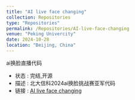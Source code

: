 ```yaml
---
title: "AI live face changing"
collection: Repositories
type: "Repositories"
permalink: /Repositories/AI-live-face-changing
venue: "Peking Univercity"
date: 2024-10-28
location: "Beijing, China"
---
```

ai换脸直播代码
- 状态 : 完结,开源
- 描述 : 北大信科2024ai换脸挑战赛亚军代码
- 链接 : [AI live face changing](https://github.com/ICUlizhi/AI-live-face-changing-linux-)